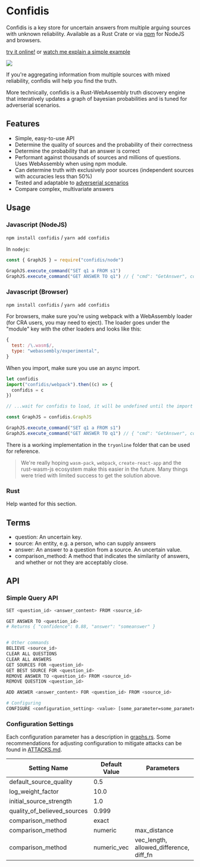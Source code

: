 # Confidis

Confidis is a key store for uncertain answers from multiple arguing sources with unknown reliability. Available as a Rust Crate or via [npm](https://www.npmjs.com/package/confidis) for NodeJS and browsers.

[try it online!](https://waoai.github.io/confidis/) or [watch me explain a simple example](https://www.youtube.com/watch?v=QoiWacSQErg)

[![](https://user-images.githubusercontent.com/1910070/88008238-cfbbdc80-cadd-11ea-92b7-38b3c3cfaa76.png)](https://waoai.github.io/confidis/)

If you're aggregating information from multiple sources with mixed reliability, confidis will help you find the truth.

More technically, confidis is a Rust-WebAssembly truth discovery engine that interatively updates a graph of bayesian probabilities and
is tuned for adverserial scenarios.

## Features

* Simple, easy-to-use API
* Determine the quality of sources and the probability of their correctness
* Determine the probability that an answer is correct
* Performant against thousands of sources and millions of questions. Uses WebAssembly when using npm module.
* Can determine truth with exclusively poor sources (independent sources with accuracies less than 50%) 
* Tested and adaptable to [adverserial scenarios](https://github.com/waoai/confidis/blob/master/ATTACKS.md)
* Compare complex, multivariate answers

## Usage

### Javascript (NodeJS)

`npm install confidis` / `yarn add confidis`

In `nodejs`:

```javascript
const { GraphJS } = require("confidis/node")

GraphJS.execute_command("SET q1 a FROM s1")
GraphJS.execute_command("GET ANSWER TO q1") // { "cmd": "GetAnswer", confidience: 0.5, answer: "a" }
```

### Javascript (Browser)

`npm install confidis` / `yarn add confidis`

For browsers, make sure you're using webpack with a WebAssembly loader (for CRA users, you may need to eject). The loader goes under the "module"
key with the other loaders and looks like this:
```javascript
{
  test: /\.wasm$/,
  type: "webassembly/experimental",
}
```

When you import, make sure you use an async import.

```javascript
let confidis
import("confidis/webpack").then((c) => {
  confidis = c
})

// ...wait for confidis to load, it will be undefined until the import promise resolves

const GraphJS = confidis.GraphJS

GraphJS.execute_command("SET q1 a FROM s1")
GraphJS.execute_command("GET ANSWER TO q1") // { "cmd": "GetAnswer", confidience: 0.5, answer: "a" }
```

There is a working implementation in the `tryonline` folder that can be used for reference.

> We're really hoping `wasm-pack`, `webpack`, `create-react-app` and the rust-wasm-js ecosystem make this easier in the future. Many things were
> tried with limited success to get the solution above.

### Rust

Help wanted for this section.

## Terms

- question: An uncertain key.
- source: An entity, e.g. a person, who can supply answers
- answer: An answer to a question from a source. An uncertain value.
- comparison_method: A method that indicates the similarity of answers, and whether or not they are acceptably close.

## API

### Simple Query API

```bash
SET <question_id> <answer_content> FROM <source_id>

GET ANSWER TO <question_id>
# Returns { "confidence": 0.88, "answer": "someanswer" }


# Other commands
BELIEVE <source_id>
CLEAR ALL QUESTIONS
CLEAR ALL ANSWERS
GET SOURCES FOR <question_id>
GET BEST SOURCE FOR <question_id>
REMOVE ANSWER TO <question_id> FROM <source_id>
REMOVE QUESTION <question_id>

ADD ANSWER <answer_content> FOR <question_id> FROM <source_id>

# Configuring
CONFIGURE <configuration_setting> <value> [some_parameter=some_parameter_value ...]
```

### Configuration Settings

Each configuration parameter has a description in [graphs.rs](https://github.com/waoai/confidis/blob/master/src/graph.rs). Some
recommendations for adjusting configuration to mitigate attacks can be found in [ATTACKS.md](https://github.com/waoai/confidis/blob/master/ATTACKS.md).

| Setting Name                |  Default Value | Parameters                              |
| --------------------------- |  ------------- | --------------------------------------- |
| default_source_quality      |  0.5           |                                         |
| log_weight_factor           |  10.0          |                                         |
| initial_source_strength     |  1.0           |                                         |
| quality_of_believed_sources |  0.999         |                                         |
| comparison_method           |  exact         |                                         |
| comparison_method           |  numeric       | max_distance                            |
| comparison_method           |  numeric_vec   | vec_length, allowed_difference, diff_fn |
